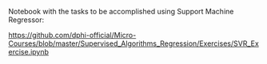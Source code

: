 <p>Notebook with the tasks to be accomplished using Support Machine Regressor:</p>

<p><a href="https://github.com/dphi-official/Micro-Courses/blob/master/Supervised_Algorithms_Regression/Exercises/SVR_Exercise.ipynb" target="_blank">https://github.com/dphi-official/Micro-Courses/blob/master/Supervised_Algorithms_Regression/Exercises/SVR_Exercise.ipynb</a></p>